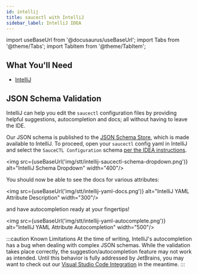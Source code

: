 ```yaml
---
id: intellij
title: saucectl with IntelliJ
sidebar_label: IntelliJ IDEA
---
```


import useBaseUrl from '@docusaurus/useBaseUrl';
import Tabs from '@theme/Tabs';
import TabItem from '@theme/TabItem';

## What You'll Need

* [IntelliJ](https://www.jetbrains.com/idea/)

## JSON Schema Validation

IntelliJ can help you edit the `saucectl` configuration files by providing helpful suggestions, autocompletion and docs; all without having to leave the IDE.

Our JSON schema is published to the [JSON Schema Store](https://www.schemastore.org/json/), which is made available to IntelliJ. To proceed, open your `saucectl` config yaml in IntelliJ and select the `SauceCTL Configuration` schema [per the IDEA instructions](https://www.jetbrains.com/help/idea/json.html#ws_json_using_schemas).

<img src={useBaseUrl('img/stt/intellij-saucectl-schema-dropdown.png')} alt="IntelliJ Schema Dropdown" width="400"/>

You should now be able to see the docs for various attributes:

<img src={useBaseUrl('img/stt/intellij-yaml-docs.png')} alt="IntelliJ YAML Attribute Description" width="300"/>

and have autocompletion ready at your fingertips!

<img src={useBaseUrl('img/stt/intellij-yaml-autocomplete.png')} alt="IntelliJ YAML Attribute Autocompletion" width="500"/>

:::caution Known Limitations
At the time of writing, IntelliJ's autocompletion has a bug when dealing with complex JSON schemas. While the validation takes place correctly, the suggestion/autocompletion feature may not work as intended. Until this behavior is fully addressed by JetBrains, you may want to check out our [Visual Studio Code Integration](vscode.md) in the meantime.
:::
